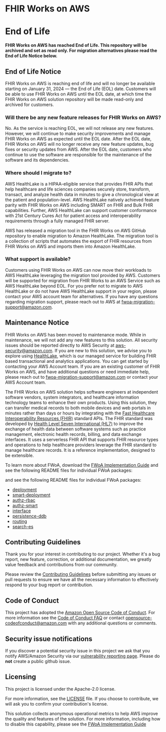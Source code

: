# FHIR Works on AWS

# End of Life

**FHIR Works on AWS has reached End of Life. This repository will be archived and set as read only. For migration alternatives please read the End of Life Notice below.**

## **End of Life Notice**

FHIR Works on AWS is reaching end of life and will no longer be available starting on January 31, 2024 — the End of Life (EOL) date. Customers will be able to use FHIR Works on AWS until the EOL date, at which time the FHIR Works on AWS solution repository will be made read-only and archived for customers.

### Will there be any new feature releases for FHIR Works on AWS?

No. As the service is reaching EOL, we will not release any new features. However, we will continue to make security improvements and manage FHIR Works on AWS as expected until the EOL date. After the EOL date, FHIR Works on AWS will no longer receive any new feature updates, bug fixes or security updates from AWS. After the EOL date, customers who continue to use the software are responsible for the maintenance of the software and its dependencies.

### Where should I migrate to?

AWS HealthLake is a HIPAA-eligible service that provides FHIR APIs that help healthcare and life sciences companies securely store, transform, transact, and analyze health data in minutes to give a chronological view at the patient and population-level. AWS HealthLake natively achieved feature parity with FHIR Works on AWS including SMART on FHIR and Bulk FHIR capabilities. Further, AWS HealthLake can support customer conformance with 21st Century Cures Act for patient access and interoperability requirements through a fully managed FHIR server.

AWS has released a migration tool in the FHIR Works on AWS GitHub repository to enable migration to Amazon HealthLake. The migration tool is a collection of scripts that automates the export of FHIR resources from FHIR Works on AWS and imports them into Amazon HealthLake.

### What support is available?

Customers using FHIR Works on AWS can now move their workloads to AWS HealthLake leveraging the migration tool provided by AWS. Customers will be supported for migration from FHIR Works to an AWS Service such as AWS HealthLake beyond EOL. For you prefer not to migrate to AWS HealthLake or do not have AWS HealthLake support in your region, please contact your AWS account team for alternatives. If you have any questions regarding migration support, please reach out to AWS at fwoa-migration-support@amazon.com.

## Maintenance Notice

FHIR Works on AWS has been moved to maintenance mode. While in maintenance, we will not add any new features to this solution. All security issues should be reported directly to AWS Security at [aws-security@amazon.com](mailto:security@amazon.com). If you are new to this solution, we advise you to explore using [HealthLake](https://aws.amazon.com/healthlake), which is our managed service for building FHIR based transactional and analytics applications. You can get started by contacting your AWS Account team. If you are an existing customer of FHIR Works on AWS, and have additional questions or need immediate help, please reach out to [fwoa-migration-support@amazon.com](mailto:fwoa-migration-support@amazon.com) or contact your AWS Account team.

The FHIR Works on AWS solution helps software engineers at independent software vendors,
system integrators, and healthcare information technology teams to enhance their own products.
Using this solution, they can transfer medical records to both mobile devices and web portals in
minutes rather than days or hours by integrating with the [Fast Healthcare Interoperability
Resources (FHIR)](https://www.hl7.org/implement/standards/product_brief.cfm?product_id=491) standard APIs. The FHIR standard was developed by [Health Level Seven
International (HL7)](https://www.hl7.org/) to improve the exchange of health data between software systems such as
practice management, electronic health records, billing, and data exchange interfaces. It uses a
serverless FHIR API that supports FHIR resource types and operations to help healthcare providers
leverage the FHIR standard to manage healthcare records. It is a reference implementation,
designed to be extensible.

To learn more about FWoA, download the [FWoA Implementation Guide](./FHIR%20Works%20on%20AWS%20Implementation%20Guide%20-%2024-MAR-2023%20-%20v6.0.0.pdf) and see the following README files for individual FWoA packages:

and see the following README files for individual FWoA packages:

- [deployment](./solutions/deployment/README.md)
- [smart-deployment](./solutions/smart-deployment/README.md)
- [authz-rbac](./fwoa-core/authz-rbac/README.md)
- [authz-smart](./fwoa-core/authz-smart/README.md)
- [interface](./fwoa-core/interface/README.md)
- [persistence-ddb](./fwoa-core/persistence-ddb/README.md)
- [routing](./fwoa-core/routing/README.md)
- [search-es](./fwoa-core/search-es/README.md)

## Contributing Guidelines

Thank you for your interest in contributing to our project. Whether it's a bug report, new feature, correction, or additional documentation,
we greatly value feedback and contributions from our community.

Please review the [Contributing Guidelines](CONTRIBUTING.md) before submitting any issues or pull requests to ensure we have all the necessary information to effectively
respond to your bug report or contribution.

## Code of Conduct

This project has adopted the [Amazon Open Source Code of Conduct](https://aws.github.io/code-of-conduct).
For more information see the [Code of Conduct FAQ](https://aws.github.io/code-of-conduct-faq) or contact
opensource-codeofconduct@amazon.com with any additional questions or comments.

## Security issue notifications

If you discover a potential security issue in this project we ask that you notify AWS/Amazon Security via our [vulnerability reporting page](http://aws.amazon.com/security/vulnerability-reporting/). Please do **not** create a public github issue.

## Licensing

This project is licensed under the Apache-2.0 license.

For more information, see the [LICENSE](LICENSE) file. If you choose to contribute, we will ask you to confirm your contribution's license.

This solution collects anonymous operational metrics to help AWS improve the quality and features of the solution. For more information, including how to disable this capability, please see the [FWoA Implementation Guide](https://docs.aws.amazon.com/solutions/latest/fhir-works-on-aws/welcome.html)
